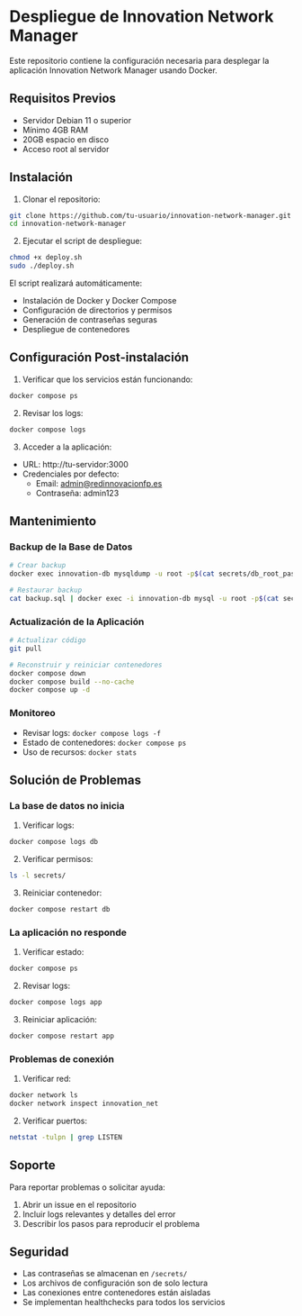 # Despliegue de Innovation Network Manager

Este repositorio contiene la configuración necesaria para desplegar la aplicación Innovation Network Manager usando Docker.

## Requisitos Previos

- Servidor Debian 11 o superior
- Mínimo 4GB RAM
- 20GB espacio en disco
- Acceso root al servidor

## Instalación

1. Clonar el repositorio:
```bash
git clone https://github.com/tu-usuario/innovation-network-manager.git
cd innovation-network-manager
```

2. Ejecutar el script de despliegue:
```bash
chmod +x deploy.sh
sudo ./deploy.sh
```

El script realizará automáticamente:
- Instalación de Docker y Docker Compose
- Configuración de directorios y permisos
- Generación de contraseñas seguras
- Despliegue de contenedores

## Configuración Post-instalación

1. Verificar que los servicios están funcionando:
```bash
docker compose ps
```

2. Revisar los logs:
```bash
docker compose logs
```

3. Acceder a la aplicación:
- URL: http://tu-servidor:3000
- Credenciales por defecto:
  - Email: admin@redinnovacionfp.es
  - Contraseña: admin123

## Mantenimiento

### Backup de la Base de Datos

```bash
# Crear backup
docker exec innovation-db mysqldump -u root -p$(cat secrets/db_root_password.txt) innovation_network > backup.sql

# Restaurar backup
cat backup.sql | docker exec -i innovation-db mysql -u root -p$(cat secrets/db_root_password.txt) innovation_network
```

### Actualización de la Aplicación

```bash
# Actualizar código
git pull

# Reconstruir y reiniciar contenedores
docker compose down
docker compose build --no-cache
docker compose up -d
```

### Monitoreo

- Revisar logs: `docker compose logs -f`
- Estado de contenedores: `docker compose ps`
- Uso de recursos: `docker stats`

## Solución de Problemas

### La base de datos no inicia

1. Verificar logs:
```bash
docker compose logs db
```

2. Verificar permisos:
```bash
ls -l secrets/
```

3. Reiniciar contenedor:
```bash
docker compose restart db
```

### La aplicación no responde

1. Verificar estado:
```bash
docker compose ps
```

2. Revisar logs:
```bash
docker compose logs app
```

3. Reiniciar aplicación:
```bash
docker compose restart app
```

### Problemas de conexión

1. Verificar red:
```bash
docker network ls
docker network inspect innovation_net
```

2. Verificar puertos:
```bash
netstat -tulpn | grep LISTEN
```

## Soporte

Para reportar problemas o solicitar ayuda:
1. Abrir un issue en el repositorio
2. Incluir logs relevantes y detalles del error
3. Describir los pasos para reproducir el problema

## Seguridad

- Las contraseñas se almacenan en `/secrets/`
- Los archivos de configuración son de solo lectura
- Las conexiones entre contenedores están aisladas
- Se implementan healthchecks para todos los servicios